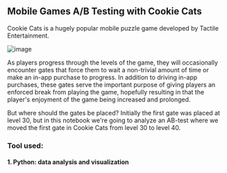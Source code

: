 ## Mobile Games A/B Testing with Cookie Cats </br>

Cookie Cats is a hugely popular mobile puzzle game developed by Tactile Entertainment. 

![image](https://user-images.githubusercontent.com/61902789/132988029-06bc2a04-e5a9-4fc0-b91b-87e59378ff40.png)


As players progress through the levels of the game, they will occasionally encounter gates that force them to wait a non-trivial amount of time or make an in-app purchase to progress. In addition to driving in-app purchases, these gates serve the important purpose of giving players an enforced break from playing the game, hopefully resulting in that the player's enjoyment of the game being increased and prolonged.


But where should the gates be placed? Initially the first gate was placed at level 30, but in this notebook we're going to analyze an AB-test where we moved the first gate in Cookie Cats from level 30 to level 40.


### Tool used:
#### 1. Python: data analysis and visualization
